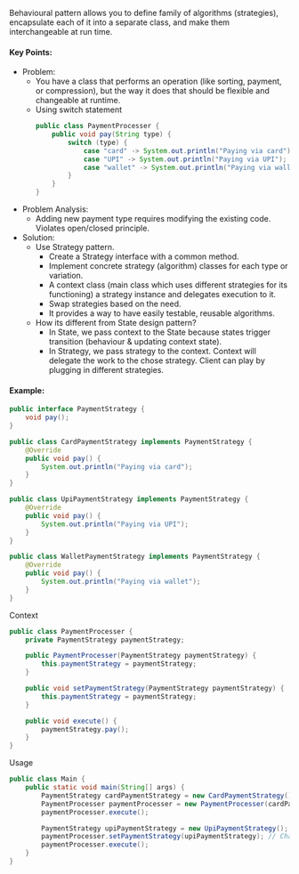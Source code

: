 Behavioural pattern allows you to define family of algorithms (strategies), encapsulate each of it into a separate class, and make them interchangeable at run time.

#### Key Points:
* Problem:
    * You have a class that performs an operation (like sorting, payment, or compression), but the way it does that should be flexible and changeable at runtime.
    * Using switch statement
        ```java
        public class PaymentProcesser {
            public void pay(String type) {
                switch (type) {
                    case "card" -> System.out.println("Paying via card");
                    case "UPI" -> System.out.println("Paying via UPI");
                    case "wallet" -> System.out.println("Paying via wallet");
                }
            }
        }
        ```
* Problem Analysis:
    * Adding new payment type requires modifying the existing code. Violates open/closed principle.
* Solution:
    * Use Strategy pattern.
        * Create a Strategy interface with a common method.
        * Implement concrete strategy (algorithm) classes for each type or variation.
        * A context class (main class which uses different strategies for its functioning) a strategy instance and delegates execution to it.
        * Swap strategies based on the need.
        * It provides a way to have easily testable, reusable algorithms.
    * How its different from State design pattern?
        * In State, we pass context to the State because states trigger transition (behaviour & updating context state).
        * In Strategy, we pass strategy to the context. Context will delegate the work to the chose strategy. Client can play by plugging in different strategies.

#### Example:
```java
public interface PaymentStrategy {
    void pay();
}
```

```java
public class CardPaymentStrategy implements PaymentStrategy {
    @Override
    public void pay() {
        System.out.println("Paying via card");
    }
}
```

```java
public class UpiPaymentStrategy implements PaymentStrategy {
    @Override
    public void pay() {
        System.out.println("Paying via UPI");
    }
}
```

```java
public class WalletPaymentStrategy implements PaymentStrategy {
    @Override
    public void pay() {
        System.out.println("Paying via wallet");
    }
}
```
Context
```java
public class PaymentProcesser {
    private PaymentStrategy paymentStrategy;

    public PaymentProcesser(PaymentStrategy paymentStrategy) {
        this.paymentStrategy = paymentStrategy;
    }

    public void setPaymentStrategy(PaymentStrategy paymentStrategy) {
        this.paymentStrategy = paymentStrategy;
    }

    public void execute() {
        paymentStrategy.pay();
    }
}
```
Usage
```java
public class Main {
    public static void main(String[] args) {
        PaymentStrategy cardPaymentStrategy = new CardPaymentStrategy();
        PaymentProcesser paymentProcesser = new PaymentProcesser(cardPaymentStrategy);
        paymentProcesser.execute();

        PaymentStrategy upiPaymentStrategy = new UpiPaymentStrategy();
        paymentProcesser.setPaymentStrategy(upiPaymentStrategy); // Change the strategy dynamically
        paymentProcesser.execute();
    }
}
```
